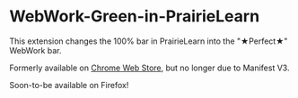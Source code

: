# WebWork-Green-in-PrairieLearn

This extension changes the 100% bar in PrairieLearn into the "★Perfect★" WebWork bar.

Formerly available on [Chrome Web Store](https://chromewebstore.google.com/detail/webwork-green-in-prairiel/ehfpbnmnehbnldedlellbdjokniodibn), but no longer due to Manifest V3.

Soon-to-be available on Firefox!
